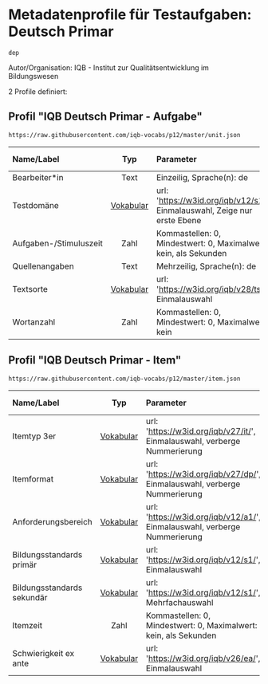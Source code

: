 # Metadatenprofile für Testaufgaben: Deutsch Primar
```
dep
```

Autor/Organisation: IQB - Institut zur Qualitätsentwicklung im Bildungswesen

2 Profile definiert:

## Profil "IQB Deutsch Primar - Aufgabe"
```
https://raw.githubusercontent.com/iqb-vocabs/p12/master/unit.json
```

| Name/Label | Typ | Parameter | ID Profil-Eintrag |
| :--- | :---: | :--- | :---: |
| Bearbeiter*in | Text |Einzeilig, Sprache(n): de | iqb_author |
| Testdomäne | [Vokabular](https://w3id.org/iqb/v12/s1/) | url: 'https://w3id.org/iqb/v12/s1/', Einmalauswahl, Zeige nur erste Ebene | w8 |
| Aufgaben-/Stimuluszeit | Zahl |Kommastellen: 0, Mindestwert: 0, Maximalwert: kein, als Sekunden | iqb_time_unit |
| Quellenangaben | Text |Mehrzeilig, Sprache(n): de | iqb_copyright |
| Textsorte | [Vokabular](https://w3id.org/iqb/v28/ts/) | url: 'https://w3id.org/iqb/v28/ts/', Einmalauswahl | k8 |
| Wortanzahl | Zahl |Kommastellen: 0, Mindestwert: 0, Maximalwert: kein | iqb_word_count |
## Profil "IQB Deutsch Primar - Item"
```
https://raw.githubusercontent.com/iqb-vocabs/p12/master/item.json
```

| Name/Label | Typ | Parameter | ID Profil-Eintrag |
| :--- | :---: | :--- | :---: |
| Itemtyp 3er | [Vokabular](https://w3id.org/iqb/v27/it/) | url: 'https://w3id.org/iqb/v27/it/', Einmalauswahl, verberge Nummerierung | s2 |
| Itemformat | [Vokabular](https://w3id.org/iqb/v27/dp/) | url: 'https://w3id.org/iqb/v27/dp/', Einmalauswahl, verberge Nummerierung | s3 |
| Anforderungsbereich | [Vokabular](https://w3id.org/iqb/v12/a1/) | url: 'https://w3id.org/iqb/v12/a1/', Einmalauswahl, verberge Nummerierung | s4 |
| Bildungsstandards primär | [Vokabular](https://w3id.org/iqb/v12/s1/) | url: 'https://w3id.org/iqb/v12/s1/', Einmalauswahl | s5 |
| Bildungsstandards sekundär | [Vokabular](https://w3id.org/iqb/v12/s1/) | url: 'https://w3id.org/iqb/v12/s1/', Mehrfachauswahl | s6 |
| Itemzeit | Zahl |Kommastellen: 0, Mindestwert: 0, Maximalwert: kein, als Sekunden | iqb_time_item |
| Schwierigkeit ex ante | [Vokabular](https://w3id.org/iqb/v26/ea/) | url: 'https://w3id.org/iqb/v26/ea/', Einmalauswahl | e4 |
